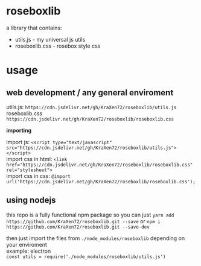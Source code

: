 # roseboxlib

a library that contains:
- utils.js - my universal js utils
- roseboxlib.css - rosebox style css

# usage
## web development / any general enviroment
utils.js: ``https://cdn.jsdelivr.net/gh/KraXen72/roseboxlib/utils.js``  
roseboxlib.css ``https://cdn.jsdelivr.net/gh/KraXen72/roseboxlib/roseboxlib.css``  
  
**importing**
  
import js: ``<script type="text/javascript" src="https://cdn.jsdelivr.net/gh/KraXen72/roseboxlib/utils.js"></script>``    
import css in html: ``<link href="https://cdn.jsdelivr.net/gh/KraXen72/roseboxlib/roseboxlib.css" rel="stylesheet">``  
import css in css: ``@import url('https://cdn.jsdelivr.net/gh/KraXen72/roseboxlib/roseboxlib.css');``  

## using nodejs
this repo is a fully functional npm package so you can just ``yarn add https://github.com/KraXen72/roseboxlib.git --save`` or ``npm i https://github.com/KraXen72/roseboxlib.git --save-dev``  
  
then just import the files from ``./node_modules/roseboxlib`` depending on your enviroment  
example: electron  
``const utils = require('./node_modules/roseboxlib/utils.js')``